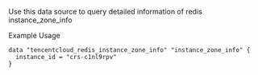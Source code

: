 Use this data source to query detailed information of redis instance_zone_info

Example Usage

```hcl
data "tencentcloud_redis_instance_zone_info" "instance_zone_info" {
  instance_id = "crs-c1nl9rpv"
}
```